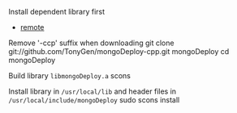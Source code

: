 Install dependent library first
- [remote](https://github.com/TonyGen/remote-cpp)

Remove '-ccp' suffix when downloading
	git clone git://github.com/TonyGen/mongoDeploy-cpp.git mongoDeploy
	cd mongoDeploy

Build library `libmongoDeploy.a`
	scons

Install library in `/usr/local/lib` and header files in `/usr/local/include/mongoDeploy`
	sudo scons install

